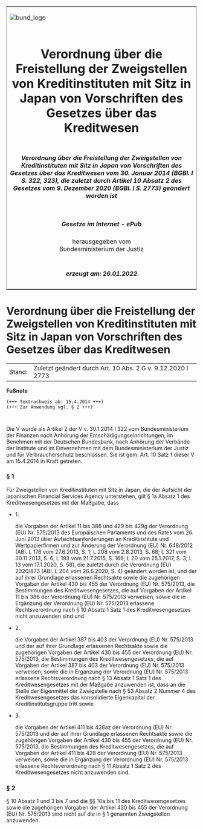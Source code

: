 <span id="DECKBLATT.html"></span>

<table border="0" frame="border" width="100%">

<tr valign="top">

<td align="left">

![bund\_logo](BfJ_2021_Web_de_de.gif)

</td>

<td align="right">

 

</td>

</tr>

<tr align="center" valign="middle">

<td colspan="2">

# Verordnung über die Freistellung der Zweigstellen von Kreditinstituten mit Sitz in Japan von Vorschriften des Gesetzes über das Kreditwesen

</td>

</tr>

<tr align="center" valign="middle">

<td colspan="2">

##### Verordnung über die Freistellung der Zweigstellen von Kreditinstituten mit Sitz in Japan von Vorschriften des Gesetzes über das Kreditwesen vom 30. Januar 2014 (BGBl. I S. 322, 323), die zuletzt durch Artikel 10 Absatz 2 des Gesetzes vom 9. Dezember 2020 (BGBl. I S. 2773) geändert worden ist

</td>

</tr>

<tr align="center" valign="middle">

<td colspan="2">

  
  

##### Gesetze im Internet - ePub  
  
herausgegeben vom  
Bundesministerium der Justiz

</td>

</tr>

<tr align="center" valign="bottom">

<td colspan="2">

  
  

##### erzeugt am: 26.01.2022

</td>

</tr>

</table>

<span id="BJNR032300014.html"></span>

# Verordnung über die Freistellung der Zweigstellen von Kreditinstituten mit Sitz in Japan von Vorschriften des Gesetzes über das Kreditwesen

<div>

<div class="jnhtml">

|        |                                                             |
| ------ | ----------------------------------------------------------- |
| Stand: | Zuletzt geändert durch Art. 10 Abs. 2 G v. 9.12.2020 I 2773 |

</div>

</div>

<div>

  
**Fußnote**

<div class="jnhtml">

<div>

<div class="jurAbsatz">

  

``` 
(+++ Textnachweis ab: 15.4.2014 +++)
(+++ Zur Anwendung vgl. § 2 +++)

 
```

Die V wurde als Artikel 2 der V v. 30.1.2014 I 322 vom Bundesministerium
der Finanzen nach Anhörung der Entschädigungseinrichtungen, im Benehmen
mit der Deutschen Bundesbank, nach Anhörung der Verbände der Institute
und im Einvernehmen mit dem Bundesministerium der Justiz und für
Verbraucherschutz beschlossen. Sie ist gem. Art. 10 Satz 1 dieser V am
15.4.2014 in Kraft getreten.

</div>

</div>

</div>

</div>

<span id="BJNR032300014BJNE000102119.html"></span>

### § 1  

<div>

<div class="jnhtml">

<div>

<div class="jurAbsatz">

Für Zweigstellen von Kreditinstituten mit Sitz in Japan, die der
Aufsicht der japanischen Financial Services Agency unterstehen, gilt §
1a Absatz 1 des Kreditwesengesetzes mit der Maßgabe, dass

  - 1\.
    
    <div style="">
    
    die Vorgaben der Artikel 11 bis 386 und 429 bis 429g der Verordnung
    (EU) Nr. 575/2013 des Europäischen Parlaments und des Rates vom 26.
    Juni 2013 über Aufsichtsanforderungen an Kreditinstitute und
    Wertpapierfirmen und zur Änderung der Verordnung (EU) Nr. 648/2012
    (ABl. L 176 vom 27.6.2013, S. 1; L 208 vom 2.8.2013, S. 68; L 321
    vom 30.11.2013, S. 6; L 193 vom 21.7.2015, S. 166; L 20 vom
    25.1.2017, S. 3; L 13 vom 17.1.2020, S. 58), die zuletzt durch die
    Verordnung (EU) 2020/873 (ABl. L 204 vom 26.6.2020, S. 4) geändert
    worden ist, und der auf ihrer Grundlage erlassenen Rechtsakte sowie
    die zugehörigen Vorgaben der Artikel 430 bis 455 der Verordnung (EU)
    Nr. 575/2013, die Bestimmungen des Kreditwesengesetzes, die auf
    Vorgaben der Artikel 11 bis 386 der Verordnung (EU) Nr. 575/2013
    verweisen, sowie die in Ergänzung der Verordnung (EU) Nr. 575/2013
    erlassene Rechtsverordnung nach § 10 Absatz 1 Satz 1 des
    Kreditwesengesetzes nicht anzuwenden sind und
    
    </div>

  - 2\.
    
    <div style="">
    
    die Vorgaben der Artikel 387 bis 403 der Verordnung (EU) Nr.
    575/2013 und der auf ihrer Grundlage erlassenen Rechtsakte sowie die
    zugehörigen Vorgaben der Artikel 430 bis 455 der Verordnung (EU) Nr.
    575/2013, die Bestimmungen des Kreditwesengesetzes, die auf Vorgaben
    der Artikel 387 bis 403 der Verordnung (EU) Nr. 575/2013 verweisen,
    sowie die in Ergänzung der Verordnung (EU) Nr. 575/2013 erlassene
    Rechtsverordnung nach § 13 Absatz 1 Satz 1 des Kreditwesengesetzes
    mit der Maßgabe anzuwenden ist, dass an die Stelle der Eigenmittel
    der Zweigstelle nach § 53 Absatz 2 Nummer 4 des Kreditwesengesetzes
    das konsolidierte Eigenkapital der Kreditinstitutsgruppe tritt sowie
    
    </div>

  - 3\.
    
    <div style="">
    
    die Vorgaben der Artikel 411 bis 428az der Verordnung (EU) Nr.
    575/2013 und der auf ihrer Grundlage erlassenen Rechtsakte sowie die
    zugehörigen Vorgaben der Artikel 430 bis 455 der Verordnung (EU) Nr.
    575/2013, die Bestimmungen des Kreditwesengesetzes, die auf Vorgaben
    der Artikel 411 bis 428 der Verordnung (EU) Nr. 575/2013 verweisen,
    sowie die in Ergänzung der Verordnung (EU) Nr. 575/2013 erlassene
    Rechtsverordnung nach § 11 Absatz 1 Satz 2 des Kreditwesengesetzes
    nicht anzuwenden sind.
    
    </div>

</div>

</div>

</div>

</div>

<span id="BJNR032300014BJNE000202119.html"></span>

### § 2  

<div>

<div class="jnhtml">

<div>

<div class="jurAbsatz">

§ 10 Absatz 1 und 3 bis 7 und die §§ 10a bis 11 des Kreditwesengesetzes
sowie die zugehörigen Vorgaben der Artikel 430 bis 455 der Verordnung
(EU) Nr. 575/2013 sind nicht auf die in § 1 genannten Zweigstellen
anzuwenden.

</div>

</div>

</div>

</div>
